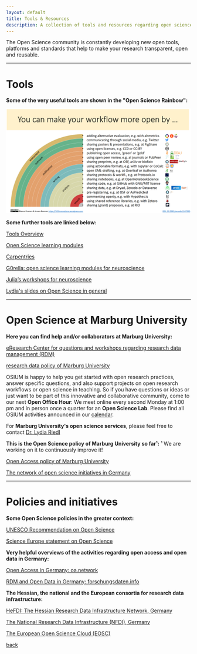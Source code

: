 ```yaml
---
layout: default
title: Tools & Resources
description: A collection of tools and resources regarding open science and open science best practices.
---
```


The Open Science community is constantly developing new open tools, platforms and standards that help to make your research transparent, open and reusable. 

---

# Tools

**Some of the very useful tools are shown in the "Open Science Rainbow":**

![Rainbow](./assets/images/rainbow-of-open-science.png)

**Some further tools are linked below:**

<a href="https://101innovations.wordpress.com/">Tools Overview</a>

<a href="https://www.fosteropenscience.eu/">Open Science learning modules</a>

<a href="https://carpentries.org/workshops-curricula/">Carpentries</a>

<a href="https://g0rella.github.io/gorella_mwn/index.html">G0rella: open science learning modules for neuroscience</a>

<a href="https://sfbs.pages.uni-marburg.de/sfb135/nowa/nowa.site/workshop/">Julia’s workshops for neuroscience</a>

<a href="https://zenodo.org/communities/hefdi/?page=1&size=20">Lydia's slides on Open Science in general</a>

---

# Open Science at Marburg University

**Here you can find help and/or collaborators at Marburg University:**


<a href="https://www.uni-marburg.de/de/forschung/kontakt/eresearch">eResearch Center for questions and workshops regarding research data management (RDM)</a>

<a href="https://www.uni-marburg.de/de/universitaet/administration/amtliche-mitteilungen/jahrgang-2018/04-2018.pdf">research data policy of Marburg University</a>

OSIUM is happy to help you get started with open research practices, answer specific questions, and also support projects on open research workflows or open science in teaching.
So if you have questions or ideas or just want to be part of this innovative and collaborative community, come to our next **Open Office Hour**: We meet online every second Monday at 1:00 pm and in person once a quarter for an **Open Science Lab**. Please find all OSIUM activities announced in our [calendar](./calendar-page.md).

For **Marburg University's open science services**, please feel free to contact <a href="mailto:Riedll@staff.uni-marburg.de">Dr. Lydia Riedl</a>


**This is the Open Science policy of Marburg University so far¹:**
¹ We are working on it to continuously improve it!


<a href="https://www.uni-marburg.de/de/ub/forschen/open-access/open-access-policy">Open Access policy of Marburg University</a>

<a href="https://osf.io/tbkzh/">The network of open science initiatives in Germany</a>

---

# Policies and initiatives


**Some Open Science policies in the greater context:**


<a href="https://unesdoc.unesco.org/ark:/48223/pf0000379949.locale=en">UNESCO Recommendation on Open Science</a>

<a href="https://www.scienceeurope.org/our-priorities/open-science/">Science Europe statement on Open Science</a>


**Very helpful overviews of the activities regarding open access and open data in Germany:**


<a href="https://open-access.network/en/home">Open Access in Germany: oa.network</a>

<a href="https://forschungsdaten.info/">RDM and Open Data in Germany: forschungsdaten.info</a>


**The Hessian, the national and the European consortia for research data infrastructure:**


<a href="https://www.uni-marburg.de/en/hefdi/about-hefdi">HeFDI: The Hessian Research Data Infrastructure Network, Germany</a>

<a href="https://www.nfdi.de/">The National Research Data Infrastructure (NFDI), Germany</a>

<a href="https://eosc-portal.eu/">The European Open Science Cloud (EOSC)</a>

[back](./)
